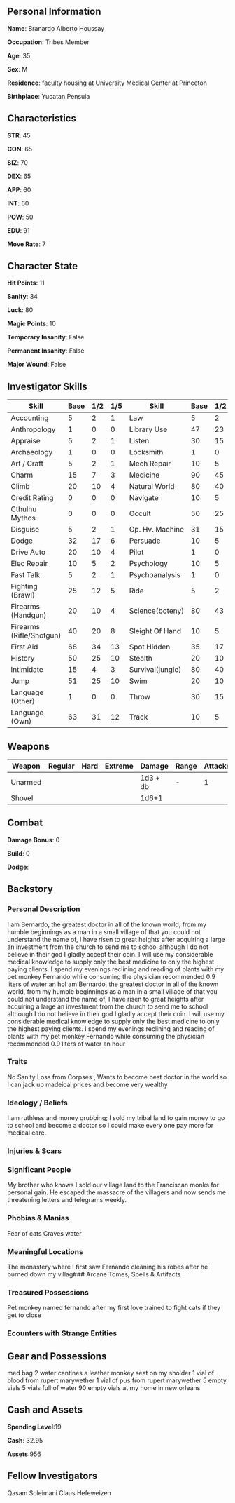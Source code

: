 ## Personal Information

**Name**: Branardo Alberto Houssay

**Occupation**: Tribes Member

**Age**: 35

**Sex**: M

**Residence**: faculty housing at University Medical Center at Princeton 

**Birthplace**: Yucatan Pensula

## Characteristics

**STR**: 45

**CON**: 65

**SIZ**: 70

**DEX**: 65

**APP**: 60

**INT**: 60

**POW**: 50

**EDU**: 91

**Move Rate**: 7

## Character State

**Hit Points**: 11

**Sanity**: 34

**Luck**: 80

**Magic Points**: 10

**Temporary Insanity**: False

**Permanent Insanity**: False

**Major Wound**: False

## Investigator Skills

| Skill                    | Base | 1/2 | 1/5 | Skill           | Base | 1/2 | 1/5  |
|--------------------------|------|-----|-----|-----------------|------|-----|------|
| Accounting               | 5    | 2   | 1   | Law             | 5    | 2   | 1    |
| Anthropology             | 1    | 0   | 0   | Library Use     | 47   | 23  | 9    |
| Appraise                 | 5    | 2   | 1   | Listen          | 30   | 15  | 6    |
| Archaeology              | 1    | 0   | 0   | Locksmith       | 1    | 0   | 0    |
| Art / Craft              | 5    | 2   | 1   | Mech Repair     | 10   | 5   | 1    |
| Charm                    | 15   | 7   | 3   | Medicine        | 90   | 45  | 18   |
| Climb                    | 20   | 10  | 4   | Natural World   | 80   | 40  | 16   |
| Credit Rating            | 0    | 0   | 0   | Navigate        | 10   | 5   | 2    |
| Cthulhu Mythos           | 0    | 0   | 0   | Occult          | 50   | 25  | 10   |
| Disguise                 | 5    | 2   | 1   | Op. Hv. Machine | 31   | 15  | 6    |
| Dodge                    | 32   | 17  | 6   | Persuade        | 10   | 5   | 2    |
| Drive Auto               | 20   | 10  | 4   | Pilot           | 1    | 0   | 0    |
| Elec Repair              | 10   | 5   | 2   | Psychology      | 10   | 5   | 2    |
| Fast Talk                | 5    | 2   | 1   | Psychoanalysis  | 1    | 0   | 0    |
| Fighting (Brawl)         | 25   | 12  | 5   | Ride            | 5    | 2   | 1    |
| Firearms (Handgun)       | 20   | 10  | 4   | Science(boteny) | 80   | 43  | 17   |
| Firearms (Rifle/Shotgun) | 40   | 20  | 8   | Sleight Of Hand | 10   | 5   | 2    |
| First Aid                | 68   | 34  | 13  | Spot Hidden     | 35   | 17  | 7    |
| History                  | 50   | 25  | 10  | Stealth         | 20   | 10  | 4    |
| Intimidate               | 15   | 4   | 3   | Survival(jungle)| 80   | 40  | 16   |
| Jump                     | 51   | 25  | 10  | Swim            | 20   | 10  | 4    |
| Language (Other)         | 1    | 0   | 0   | Throw           | 30   | 15  | 6    |
| Language (Own)           | 63   | 31  | 12  | Track           | 10   | 5   | 2    |

## Weapons
| Weapon  | Regular | Hard | Extreme | Damage   | Range | Attacks | Ammo | Malfunction |
|---------|---------|------|---------|----------|-------|---------|------|-------------|
| Unarmed |         |      |         | 1d3 + db | -     | 1       | -    | -           |
| Shovel  |         |      |         | 1d6+1    |       |         |      |             |

## Combat

**Damage Bonus**: 0 

**Build**: 0

**Dodge**:

## Backstory

### Personal Description

I am Bernardo, the greatest doctor in all of the known world, from my humble beginnings as a man in a small village of that you could not understand the name of, I have risen to great heights after acquiring a large an investment from the church to send me to school although I do not believe in their god I gladly accept their coin. I will use my considerable medical knowledge to supply only the best medicine to only the highest paying clients. I spend my evenings reclining and reading of plants with my pet monkey Fernando while consuming the physician recommended 0.9 liters of water an hoI am Bernardo, the greatest doctor in all of the known world, from my humble beginnings as a man in a small village of that you could not understand the name of, I have risen to great heights after acquiring a large an investment from the church to send me to school although I do not believe in their god I gladly accept their coin. I will use my considerable medical knowledge to supply only the best medicine to only the highest paying clients. I spend my evenings reclining and reading of plants with my pet monkey Fernando while consuming the physician recommended 0.9 liters of water an hour

### Traits

No  Sanity Loss from Corpses , Wants to become best doctor in the world so I can jack up madeical prices and become very wealthy

### Ideology / Beliefs

I am ruthless and money grubbing; I sold my tribal land to gain money to go to school and become a doctor so I could make every one pay more for medical care.

### Injuries & Scars


### Significant People

My brother who knows I sold our village land to the Franciscan monks for personal gain. He escaped the massacre of the villagers and now sends me threatening letters and telegrams weekly. 

### Phobias & Manias

Fear of cats 
Craves water

### Meaningful Locations

The monastery where I first saw Fernando cleaning his robes after he burned down my villag### Arcane Tomes, Spells & Artifacts

### Treasured Possessions

Pet monkey named fernando after my first love trained to fight cats if they get to close

### Ecounters with Strange Entities

## Gear and Possessions
med bag
2 water cantines
a leather monkey seat on my sholder
1 vial of blood from rupert marywether
1 vial of pus from rupert marywether
5 empty vials
5 vials full of water
90 empty vials at my home in new orleans 


## Cash and Assets

**Spending Level**:19

**Cash**: 32.95

**Assets**:956

## Fellow Investigators
Qasam Soleimani 
Claus Hefeweizen
